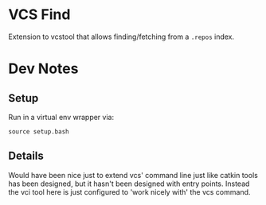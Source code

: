 # VCS Find

Extension to vcstool that allows finding/fetching from a `.repos` index.

# Dev Notes

## Setup

Run in a virtual env wrapper via:

```
source setup.bash
```

## Details

Would have been nice just to extend vcs' command line just like catkin tools has
been designed, but it hasn't been designed with entry points. Instead the vci
tool here is just configured to 'work nicely with' the vcs command.